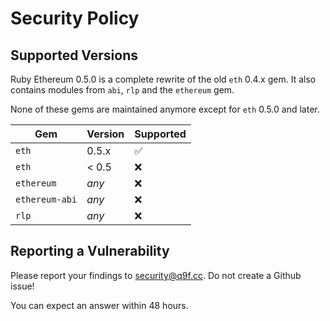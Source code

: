 # Security Policy

## Supported Versions

Ruby Ethereum 0.5.0 is a complete rewrite of the old `eth` 0.4.x gem.
It also contains modules from `abi`, `rlp` and the `ethereum` gem.

None of these gems are maintained anymore except for `eth` 0.5.0 and
later.

| Gem            | Version | Supported          |
| -------------- | ------- | ------------------ |
| `eth`          | 0.5.x   | :white_check_mark: |
| `eth`          | < 0.5   | :x:                |
| `ethereum`     | _any_   | :x:                |
| `ethereum-abi` | _any_   | :x:                |
| `rlp`          | _any_   | :x:                |

## Reporting a Vulnerability

Please report your findings to <security@q9f.cc>. Do not create a
Github issue!

You can expect an answer within 48 hours.
